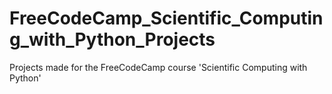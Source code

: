 # FreeCodeCamp_Scientific_Computing_with_Python_Projects
 Projects made for the FreeCodeCamp course 'Scientific Computing with Python'
